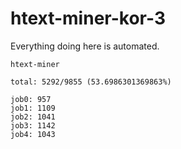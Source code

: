# htext-miner-kor-3

Everything doing here is automated.

```
htext-miner

total: 5292/9855 (53.6986301369863%)

job0: 957
job1: 1109
job2: 1041
job3: 1142
job4: 1043
```